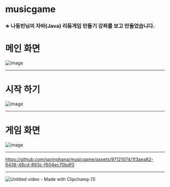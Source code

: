 # musicgame
<h3>※ 나동빈님의 자바(Java) 리듬게임 만들기 강좌를 보고 만들었습니다.</h3>

# 메인 화면

![image](https://github.com/springhana/musicgame/assets/97121074/683455c0-0739-410d-8795-7310901272f5)
<br>
<hr>

# 시작 하기

![image](https://github.com/springhana/musicgame/assets/97121074/cdd77dfb-8c76-461f-93db-e7fbd0b53107)
<br>
<hr>

# 게임 화면 

![image](https://github.com/springhana/musicgame/assets/97121074/591797eb-ecec-408e-9e82-af206b3bc3f9)
<br>
<hr>

https://github.com/springhana/musicgame/assets/97121074/1f3aea82-6438-48cd-893c-f604ec70bdf0
<br>
<hr>

![Untitled video - Made with Clipchamp (1)](https://github.com/springhana/musicgame/assets/97121074/afae5a4d-85cd-4ee8-b448-d0fbb5867776)

